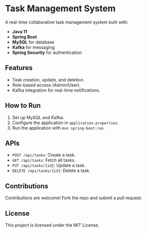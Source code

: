 # Task Management System

A real-time collaborative task management system built with:
- **Java 11**
- **Spring Boot**
- **MySQL** for database
- **Kafka** for messaging
- **Spring Security** for authentication

## Features
- Task creation, update, and deletion.
- Role-based access (Admin/User).
- Kafka integration for real-time notifications.

## How to Run
1. Set up MySQL and Kafka.
2. Configure the application in `application.properties`.
3. Run the application with `mvn spring-boot:run`.

## APIs
- `POST /api/tasks`: Create a task.
- `GET /api/tasks`: Fetch all tasks.
- `PUT /api/tasks/{id}`: Update a task.
- `DELETE /api/tasks/{id}`: Delete a task.

## Contributions
Contributions are welcome! Fork the repo and submit a pull request.

## License
This project is licensed under the MIT License.
